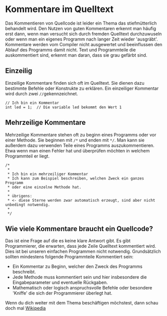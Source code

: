 # Kommentare im Quelltext

Das Kommentieren von Quellcode ist leider ein Thema das stiefmütterlich behandelt wird. Den Nutzen von guten Kommentaren erkennt man häufig erst dann, wenn man versucht sich durch fremden Quelltext durchzuwuseln oder wenn man ein eigenes Programm nach langer Zeit wieder 'ausgräbt'. Kommentare werden vom Compiler nicht ausgewertet und beeinflussen den Ablauf des Programms damit nicht. Text und Programmteile die auskommentiert sind, erkennt man daran, dass sie grau gefärbt sind. 

## Einzeilig
Einzeilige Kommentare finden sich oft im Quelltext. Sie dienen dazu bestimmte Befehle oder Konstrukte  zu erklären.
Ein einzeiliger Kommentar wird durch zwei `//`gekennzeichnet. 

```arduino
// Ich bin ein Kommentar
int led = 1;  // Die variable led bekommt den Wert 1
```
## Mehrzeilige Kommentare
Mehrzeilige Kommentare stehen oft zu beginn eines Programms oder vor einer Methode. Sie beginnen mit `/*` und enden mit `*/`. Man kann sie außerdem dazu verwenden Teile eines Programms auszukommentieren. Etwa wenn man einen Fehler hat und überprüfen möchten in welchem Programmteil er liegt. 

```arduino
/*
 *
 * Ich bin ein mehrzeiliger Kommentar
 * Ich kann zum Beispiel beschreiben, welchen Zweck ein ganzes Programm 
 * oder eine einzelne Methode hat.
 * 
 * übrigens:
 * <- diese Sterne werden zwar automatisch erzeugt, sind aber nicht unbedingt notwendig.
 *
 */
```

## Wie viele Kommentare braucht ein Quellcode?
Das ist eine Frage auf die es keine klare Antwort gibt. Es gibt Programmierer, die erwarten, dass jede Zeile Quelltext kommentiert wird. Dies ist bei unseren einfachen Programmen nicht notwendig. Grundsätzlich sollten mindestens folgende Programmteile Kommentiert sein:

- Ein Kommentar zu Beginn, welcher den Zweck des Programms beschreibt.
- Jede Methode muss kommentiert sein und hier insbesondere die Eingabeparameter und eventuelle Rückgaben. 
- Mathematisch oder logisch anspruchsvolle Befehle oder besondere 'Kniffe' die sich der Programmierer überlegt hat.

<div class="box_info">
    <i class="fa fa-info fa-fw" aria-hidden="true" style="color: #42acf3;"></i>
   Wenn du dich weiter mit dem Thema beschäftigen möchstest, dann schau doch mal <a href="https://de.wikipedia.org/wiki/Javadoc">Wikipedia</a>
</div>
